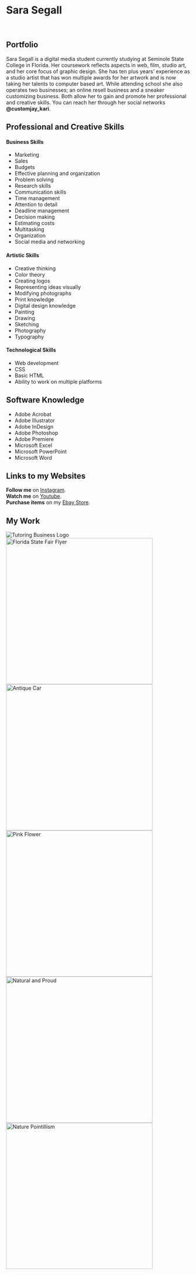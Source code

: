 <!DOCTYPE html>
<html>
<head>
  <meta charset="utf-8">
  <meta name="viewport" content="width=device-width">
</head>
<body>

<h1>Sara Segall</h1><br>
<h2>Portfolio</h2>
<p>
Sara Segall is a digital media student currently studying at Seminole State College in Florida. Her coursework reflects aspects in web, film, studio art, and her core focus of graphic design. She has ten plus years’ experience as a studio artist that has won multiple awards for her artwork and is now taking her talents to computer based art. While attending school she also operates two businesses; an online resell business and a sneaker customizing business. Both allow her to gain and promote her professional and creative skills. You can reach her through her social networks <strong>@customjay_kari</strong>.
</p>

<h2>Professional and Creative Skills</h2>
  <h4>Business Skills</h4>
  <ul>
<li>Marketing</li>
<li>Sales</li>
<li>Budgets</li>
<li>Effective planning and organization</li>
<li>Problem solving</li>
<li>Research skills</li>
<li>Communication skills</li>
<li>Time management</li>
<li>Attention to detail</li>
<li>Deadline management</li>
<li>Decision making</li>
<li>Estimating costs</li>
<li>Multitasking</li>
<li>Organization</li>
<li>Social media and networking</li>
</ul>

<h4>Artistic Skills</h4>
<ul>
<li>Creative thinking</li>
<li>Color theory</li>
<li>Creating logos</li>
<li>Representing ideas visually</li>
<li>Modifying photographs</li>
<li>Print knowledge</li>
<li>Digital design knowledge</li>
<li>Painting</li>
<li>Drawing</li>
<li>Sketching</li>
<li>Photography</li>
<li>Typography</li>
</ul>

<h4>Technological Skills</h4>
<ul>
<li>Web development</li>
<li>CSS</li>
<li>Basic HTML</li>
<li>Ability to work on multiple platforms</li>
</ul>

<h2>Software Knowledge</h2>
<ul>
<li>Adobe Acrobat</li>
<li>Adobe Illustrator</li>
<li>Adobe InDesign</li>
<li>Adobe Photoshop</li>
<li>Adobe Premiere</li>
<li>Microsoft Excel</li>
<li>Microsoft PowerPoint</li>
<li>Microsoft Word</li>
</ul>

<h2>Links to my Websites</h2>
<strong>Follow me</strong> on <A HREF="https://www.instagram.com/customjay_kari">Instagram</A>.<br>
<strong>Watch me</strong> on <A HREF="https://www.youtube.com/channel/UCKCzp9MZBX6MwiSeK-PldIg?view_as=subscriber/">Youtube</A>.<br>
<strong>Purchase items</strong> on my <A HREF="https://www.ebay.com/usr/karithrifts8/">Ebay Store</A>.<br>

<h2>My Work</h2>
<img src="https://preview.ibb.co/jJtD1w/logo.png" alt="Tutoring Business Logo">
<img src="https://preview.ibb.co/fYM0gw/fair.png" width="400" alt="Florida State Fair Flyer">
<img src="car.png" width="400" alt="Antique Car">
<img src="https://image.ibb.co/knCTZG/flower.png" width="400" alt="Pink Flower">
<img src="collage.png" width="400" alt="Natural and Proud">
<img src="dots.png" width="400" alt="Nature Pointillism">


</body>
</html>
